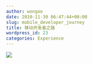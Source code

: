 ```yaml
---
author: wongoo
date: 2010-11-30 06:47:44+00:00
slug: mobile_developer_journey
title: 移动开发者之路
wordpress_id: 23
categories: Experience
---
```


[![](http://blog.sisopipo.com/media/files/2010/11/mobile-developer-journey.jpg)](http://sisopipo.com/blog/2010/11/30/mobile_developer_journey/mobile-developer-journey/)

